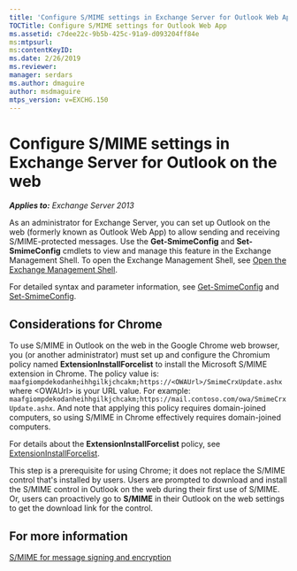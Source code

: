 ```yaml
---
title: 'Configure S/MIME settings in Exchange Server for Outlook Web App'
TOCTitle: Configure S/MIME settings for Outlook Web App
ms.assetid: c7dee22c-9b5b-425c-91a9-d093204ff84e
ms:mtpsurl:
ms:contentKeyID:
ms.date: 2/26/2019
ms.reviewer: 
manager: serdars
ms.author: dmaguire
author: msdmaguire
mtps_version: v=EXCHG.150
---
```


# Configure S/MIME settings in Exchange Server for Outlook on the web

_**Applies to:** Exchange Server 2013_

As an administrator for Exchange Server, you can set up Outlook on the web (formerly known as Outlook Web App) to allow sending and receiving S/MIME-protected messages. Use the **Get-SmimeConfig** and **Set-SmimeConfig** cmdlets to view and manage this feature in the Exchange Management Shell. To open the Exchange Management Shell, see [Open the Exchange Management Shell](https://docs.microsoft.com/powershell/exchange/exchange-server/open-the-exchange-management-shell).

For detailed syntax and parameter information, see [Get-SmimeConfig](http://technet.microsoft.com/library/4b29fa89-0840-4fe9-8885-019fcef2e02b.aspx) and [Set-SmimeConfig](http://technet.microsoft.com/library/de357ce0-8143-4c36-8032-026292fc63f0.aspx).

## Considerations for Chrome

To use S/MIME in Outlook on the web in the Google Chrome web browser, you (or another administrator) must set up and configure the Chromium policy named **ExtensionInstallForcelist** to install the Microsoft S/MIME extension in Chrome. The policy value is: `maafgiompdekodanheihhgilkjchcakm;https://<OWAUrl>/SmimeCrxUpdate.ashx` where \<OWAUrl\> is your URL value. For example: `maafgiompdekodanheihhgilkjchcakm;https://mail.contoso.com/owa/SmimeCrxUpdate.ashx`. And note that applying this policy requires domain-joined computers, so using S/MIME in Chrome effectively requires domain-joined computers.

For details about the **ExtensionInstallForcelist** policy, see [ExtensionInstallForcelist](http://dev.chromium.org/administrators/policy-list-3#ExtensionInstallForcelist).

This step is a prerequisite for using Chrome; it does not replace the S/MIME control that's installed by users. Users are prompted to download and install the S/MIME control in Outlook on the web during their first use of S/MIME. Or, users can proactively go to **S/MIME** in their Outlook on the web settings to get the download link for the control.

## For more information

[S/MIME for message signing and encryption](s-mime-for-message-signing-and-encryption.md)
